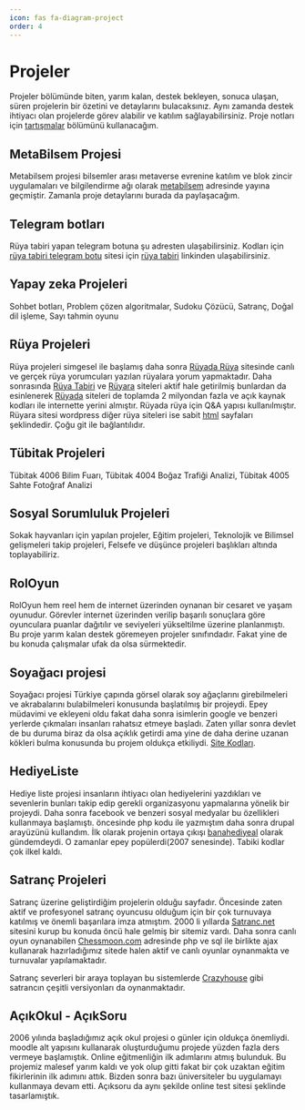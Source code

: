 ```yaml
---
icon: fas fa-diagram-project
order: 4
---
```


# Projeler

Projeler bölümünde biten, yarım kalan, destek bekleyen, sonuca ulaşan, süren projelerin bir özetini ve detaylarını bulacaksınız. Aynı zamanda destek ihtiyacı olan projelerde görev alabilir ve katılım sağlayabilirsiniz. Proje notları için [tartışmalar](https://github.com/sonsuzus/sonsuzus.github.io/discussions) bölümünü kullanacağım.

## MetaBilsem Projesi

Metabilsem projesi bilsemler arası metaverse evrenine katılım ve blok zincir uygulamaları ve bilgilendirme ağı olarak [metabilsem](https://sonsuzus.github.io) adresinde yayına geçmiştir. Zamanla proje detaylarını burada da paylaşacağım.

## Telegram botları

Rüya tabiri yapan telegram botuna şu adresten ulaşabilirsiniz. Kodları için [rüya tabiri telegram botu](https://github.com/ruya-tabiri/ruya-tabiri-telegram-botu) sitesi için [rüya tabiri](https://ruya-tabiri.github.io) linkinden ulaşabilirsiniz.

## Yapay zeka Projeleri

Sohbet botları, Problem çözen algoritmalar, Sudoku Çözücü, Satranç, Doğal dil işleme, Sayı tahmin oyunu

## Rüya Projeleri

Rüya projeleri simgesel ile başlamış daha sonra [Rüyada Rüya](https://sonsuzus.github.io/posts/ruyada-ruya) sitesinde canlı ve gerçek rüya yorumcuları yazılan rüyalara yorum yapmaktadır. Daha sonrasında [Rüya Tabiri](https://ruya-tabiri.github.io) ve [Rüyara](https://ruyara.com) siteleri aktif hale getirilmiş bunlardan da esinlenerek [Rüyada](https://ruyada.github.io) siteleri de toplamda 2 milyondan fazla ve açık kaynak kodları ile internette yerini almıştır. Rüyada rüya için Q&A yapısı kullanılmıştır. Rüyara sitesi wordpress diğer rüya siteleri ise sabit [html](https://sonsuzus.github.io/posts/html) sayfaları şeklindedir. Çoğu git ile bağlantılıdır.

## Tübitak Projeleri

Tübitak 4006 Bilim Fuarı, Tübitak 4004 Boğaz Trafiği Analizi, Tübitak 4005 Sahte Fotoğraf Analizi

## Sosyal Sorumluluk Projeleri

Sokak hayvanları için yapılan projeler, Eğitim projeleri, Teknolojik ve Bilimsel gelişmeleri takip projeleri, Felsefe ve düşünce projeleri başlıkları altında toplayabiliriz.

## RolOyun

RolOyun hem reel hem de internet üzerinden oynanan bir cesaret ve yaşam oyunudur. Görevler internet üzerinden verilip başarılı sonuçlara göre oyunculara puanlar dağıtılır ve seviyeleri yükseltilme üzerine planlanmıştı. Bu proje yarım kalan destek göremeyen projeler sınıfındadır. Fakat yine de bu konuda çalışmalar ufak da olsa sürmektedir.

## Soyağacı projesi

Soyağacı projesi Türkiye çapında görsel olarak soy ağaçlarını girebilmeleri ve akrabalarını bulabilmeleri konusunda başlatılmış bir projeydi. Epey müdavimi ve ekleyeni oldu fakat daha sonra isimlerin google ve benzeri yerlerde çıkmaları insanları rahatsız etmeye başladı. Zaten yıllar sonra devlet de bu duruma biraz da olsa açıklık getirdi ama yine de daha derine uzanan kökleri bulma konusunda bu projem oldukça etkiliydi. [Site Kodları](https://github.com/sonsuzus/soysop).

## HediyeListe

Hediye liste projesi insanların ihtiyacı olan hediyelerini yazdıkları ve sevenlerin bunları takip edip gerekli organizasyonu yapmalarına yönelik bir projeydi. Daha sonra facebook ve benzeri sosyal medyalar bu özellikleri kullanmaya başlamıştı. öncesinde php kodu ile yazmıştım daha sonra drupal arayüzünü kullandım. İlk olarak projenin ortaya çıkışı [banahediyeal](https://github.com/sonsuzus/banahediyeal) olarak gündemdeydi. O zamanlar epey popülerdi(2007 senesinde). Tabiki kodlar çok ilkel kaldı.

## Satranç Projeleri

Satranç üzerine geliştirdiğim projelerin olduğu sayfadır. Öncesinde zaten aktif ve profesyonel satranç oyuncusu olduğum için bir çok turnuvaya katılmış ve önemli başarılara imza atmıştım. 2000 li yıllarda [Satranc.net](http://www.satranc.net) sitesini kurup bu konuda öncü hale gelmiş bir sitemiz vardı. Daha sonra canlı oyun oynanabilen [Chessmoon.com](https://www.chessmoon.com) adresinde php ve sql ile birlikte ajax kullanarak hazırladığımız sitede halen aktif ve canlı oyunlar oynanmakta ve turnuvalar yapılamaktadır.

Satranç severleri bir araya toplayan bu sistemlerde [Crazyhouse][1] gibi satrancın çeşitli versiyonları da oynanmaktadır.

[1]: <https://sonsuzus.github.io/projeler> "Rakipten aldığınız taşları hamle sırası sizdeyken tahtanın istediğiniz yerine koyarak oynanan bir satranç türü. Elbette aldığınız taşlar kendi oyuncu renginize dönüşür."

## AçıkOkul - AçıkSoru

2006 yılında başladığımız açık okul projesi o günler için oldukça önemliydi. moodle alt yapısını kullanarak oluşturduğumu projede yüzden fazla ders vermeye başlamıştık. Online eğitmenliğin ilk adımlarını atmış bulunduk. Bu projemiz malesef yarım kaldı ve yok olup gitti fakat bir çok uzaktan eğitim fikirlerinin ilk adımını attık. Bizden sonra bazı üniversiteler bu uygulamayı kullanmaya devam etti. Açıksoru da aynı şekilde online test sitesi şeklinde tasarlamıştık.

